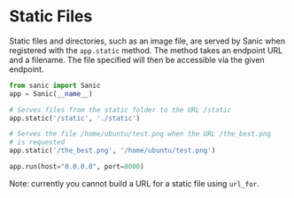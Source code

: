 # Static Files

Static files and directories, such as an image file, are served by Sanic when
registered with the `app.static` method. The method takes an endpoint URL and a
filename. The file specified will then be accessible via the given endpoint.

```python
from sanic import Sanic
app = Sanic(__name__)

# Serves files from the static folder to the URL /static
app.static('/static', './static')

# Serves the file /home/ubuntu/test.png when the URL /the_best.png
# is requested
app.static('/the_best.png', '/home/ubuntu/test.png')

app.run(host="0.0.0.0", port=8000)
```

Note: currently you cannot build a URL for a static file using `url_for`. 
